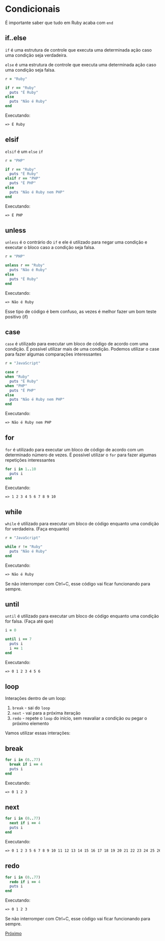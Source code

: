 # Condicionais

É importante saber que tudo em Ruby acaba com `end`

## if..else

`if` é uma estrutura de controle que executa uma determinada ação caso uma condição seja verdadeira.

`else` é uma estrutura de controle que executa uma determinada ação caso uma condição seja falsa.

```ruby
r = "Ruby"

if r == "Ruby"
  puts "É Ruby"
else
  puts "Não é Ruby"
end
```

Executando:

```txt
=> É Ruby
```

## elsif

`elsif` é um `else` `if`

```ruby
r = "PHP"

if r == "Ruby"
  puts "É Ruby"
elsif r == "PHP"
  puts "É PHP"
else
  puts "Não é Ruby nem PHP"
end
```

Executando:

```txt
=> É PHP
```

## unless

`unless` é o contrário do `if` e ele é utilizado para negar uma condição e executar o bloco caso a condição seja falsa.

```ruby
r = "PHP"

unless r == "Ruby"
  puts "Não é Ruby"
else
  puts "É Ruby"
end
```

Executando:

```txt
=> Não é Ruby 
```

Esse tipo de código é bem confuso, as vezes é melhor fazer um bom teste positivo (if)

## case

`case` é utilizado para executar um bloco de código de acordo com uma condição. É possível utilizar mais de uma condição. Podemos utilizar o case para fazer algumas comparações interessantes

```ruby
r = "JavaScript" 

case r
when "Ruby"
  puts "É Ruby"
when "PHP"
  puts "É PHP"
else
  puts "Não é Ruby nem PHP"
end
```

Executando:

```txt
=> Não é Ruby nem PHP
```

## for

`for` é utilizado para executar um bloco de código de acordo com um determinado número de vezes. É possível utilizar o `for` para fazer algumas repetições interessantes

```ruby
for i in 1..10
  puts i
end
```

Executando:

```txt
=> 1 2 3 4 5 6 7 8 9 10
```

## while

`while` é utilizado para executar um bloco de código enquanto uma condição for verdadeira. (Faça enquanto)

```ruby
r = "JavaScript"

while r != "Ruby"
  puts "Não é Ruby"
end
```

Executando:

```txt
=> Não é Ruby
```

Se não interromper com Ctrl+C, esse código vai ficar funcionando para sempre.

## until

`until` é utilizado para executar um bloco de código enquanto uma condição for falsa. (Faça até que)

```ruby
i = 0

until i == 7
  puts i
  i += 1
end
```

Executando:

```txt
=> 0 1 2 3 4 5 6
```

## loop

Interações dentro de um loop:

1. `break` - sai do `loop`
2. `next` - vai para a próxima iteração
3. `redo` - repete o `loop` do início, sem reavaliar a condição ou pegar o próximo elemento

Vamos utilizar essas interações:

## break

```ruby
for i in (0..77)
  break if i == 4
  puts i
end
```

Executando:

```txt
=> 0 1 2 3
```

## next

```ruby
for i in (0..77)
  next if i == 4
  puts i
end
```

Executando:

```txt
=> 0 1 2 3 5 6 7 8 9 10 11 12 13 14 15 16 17 18 19 20 21 22 23 24 25 26 27 28 29 30 31 32 33 34 35 36 37 38 39 40 41 42 43 44 45 46 47 48 49 50 51 52 53 54 55 56 57 58 59 60 61 62 63 64 65 66 67 68 69 70 71 72 73 74 75 76 77
```

## redo

```ruby
for i in (0..77)
  redo if i == 4
  puts i
end
```

Executando:

```txt
=> 0 1 2 3
```

Se não interromper com Ctrl+C, esse código vai ficar funcionando para sempre.

[Próximo](7-interpolacao.md)
